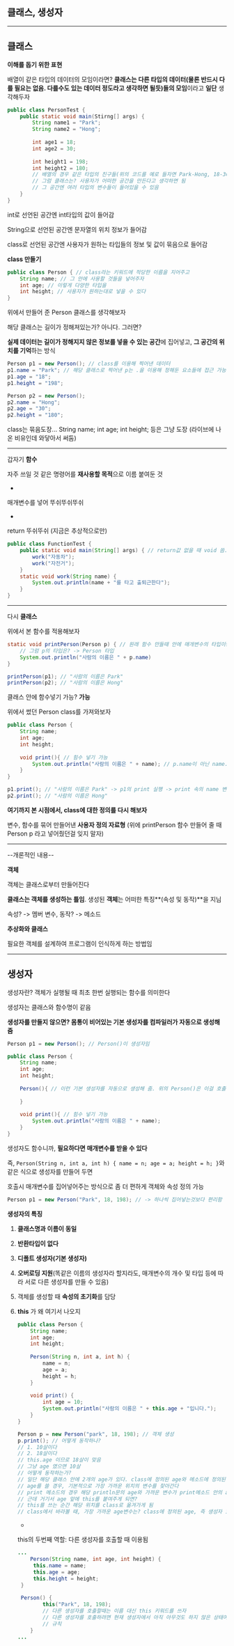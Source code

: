 ## 클래스, 생성자

---

## 클래스



**이해를 돕기 위한 표현**

배열이 같은 타입의 데이터의 모임이라면? **클래스는 다른 타입의 데이터(물론 반드시 다를 필요는 없음. 다를수도 있는 데이터 정도라고 생각하면 될듯)들의 모임**이라고 **일단** 생각해두자

```java
public class PersonTest {
    public static void main(Stirng[] args) {
        String name1 = "Park";
        String name2 = "Hong";
        
        int age1 = 18;
        int age2 = 30;
        
        int height1 = 198;
        int height2 = 180;
        // 배열의 경우 같은 타입의 친구들(위의 코드를 예로 들자면 Park-Hong, 18-30, 198-180)끼리 요소로 넣어주었다
        // 그럼 클래스는? 사용자가 어떠한 공간을 만든다고 생각하면 됨
        // 그 공간엔 여러 타입의 변수들이 들어있을 수 있음
    }
}
```

int로 선언된 공간엔 int타입의 값이 들어감

String으로 선언된 공간엔 문자열의 위치 정보가 들어감

class로 선언된 공간엔 사용자가 원하는 타입들의 정보 및 값이 묶음으로 들어감

**class 만들기**

```java
public class Person { // class라는 키워드에 적당한 이름을 지어주고
    String name; // 그 안에 사용할 것들을 넣어주자
    int age; // 이렇게 다양한 타입을
    int height; // 사용자가 원하는대로 넣을 수 있다
}
```



위에서 만들어 준 Person 클래스를 생각해보자

해당 클래스는 길이가 정해져있는가? 아니다. 그러면?

**실제 데이터는 길이가 정해지지 않은 정보를 넣을 수 있는 공간**에 집어넣고, **그 공간의 위치를 기억**하는 방식

```java
Person p1 = new Person(); // class를 이용해 찍어낸 데이터
p1.name = "Park"; // 해당 클래스로 찍어낸 p는 .을 이용해 정해둔 요소들에 접근 가능
p1.age = "18";
p1.height = "198";

Person p2 = new Person();
p2.name = "Hong";
p2.age = "30";
p2.height = "180";
```

class는 묶음도장... String name; int age; int height; 등은 그냥 도장 (라이브에 나온 비유인데 와닿아서 써둠)

---

갑자기 **함수**

자주 쓰일 것 같은 명령어를 **재사용할 목적**으로 이름 붙여둔 것

+

매개변수를 넣어 뚜쉬뚜쉬뚜쉬

+

return 뚜쉬뚜쉬 (지금은 추상적으로만)

```java
public class FunctionTest {
    public static void main(String[] args) { // return값 없을 때 void 씀. 그 외의 경우 return의 타입을 써줌
        work("자동차");
        work("자전거");
    }
    static void work(String name) {
        System.out.println(name + "를 타고 출퇴근한다");
    }
}
```

---

다시 **클래스**

위에서 본 함수를 적용해보자

```java
static void printPerson(Person p) { // 원래 함수 만들때 안에 매개변수의 타입이랑 매개변수 넣어줬었음
    // 그럼 p의 타입은? -> Person 타입
    System.out.println("사람의 이름은 " + p.name)
}
```

```java
printPerson(p1); // "사람의 이름은 Park"
printPerson(p2); // "사람의 이름은 Hong"
```

클래스 안에 함수넣기 가능? **가능**

위에서 썼던 Person class를 가져와보자

```java
public class Person {
    String name;
    int age;
    int height;
    
    void print(){ // 힘수 넣기 가능
        System.out.println("사람의 이름은 " + name); // p.name이 아닌 name. 같은 클래스에 name이 지정되어있기 때문
    }
}
```

```java
p1.print(); // "사람의 이름은 Park" -> p1의 print 실행 -> print 속의 name 변수는 p1의 name
p2.print(); // "사람의 이름은 Hong"
```

**여기까지 본 시점에서, class에 대한 정의를 다시 해보자**

변수, 함수를 묶어 만들어낸 **사용자 정의 자료형** (위에 printPerson 함수 만들어 줄 때 Person p 라고 넣어줬던걸 잊지 말자)

---

--개론적인 내용--

**객체**

객체는 클래스로부터 만들어진다

**클래스는 객체를 생성하는 틀임**. 생성된 **객체**는 어떠한 특징**(속성 및 동작)**을 지님

속성? -> 멤버 변수, 동작? -> 메소드



**추상화와 클래스**

필요한 객체를 설계하여 프로그램이 인식하게 하는 방법임

---

## 생성자



생성자란? 객체가 실행될 때 최초 한번 실행되는 함수를 의미한다

생성자는 클래스와 함수명이 같음

**생성자를 만들지 않으면? 몸통이 비어있는 기본 생성자를 컴파일러가 자동으로 생성해 줌**

```java
Person p1 = new Person(); // Person()이 생성자임
```

```java
public class Person {
    String name;
    int age;
    int height;
    
    Person(){ // 이런 기본 생성자를 자동으로 생성해 줌. 위의 Person()은 이걸 호출한 것
        
    }
    
    void print(){ // 힘수 넣기 가능
        System.out.println("사람의 이름은 " + name);
    }
}
```

생성자도 함수니까, **필요하다면 매개변수를 받을 수 있다**

즉, `Person(String n, int a, int h) { name = n; age = a; height = h; }`와 같은 식으로 생성자를 만들어 두면

호출시 매개변수를 집어넣어주는 방식으로 좀 더 편하게 객체와 속성 정의 가능

```java
Person p1 = new Person("Park", 18, 198); // -> 하나씩 집어넣는것보다 편리함
```



**생성자의 특징**

1. **클래스명과 이름이 동일**

2. **반환타입이 없다**

3. **디폴트 생성자(기본 생성자)**

4. **오버로딩 지원**(똑같은 이름의 생성자라 할지라도, 매개변수의 개수 및 타입 등에 따라 서로 다른 생성자를 만들 수 있음)

5. 객체를 생성할 때 **속성의 초기화**를 담당

6. **this** 가 왜 여기서 나오지

   ```java
   public class Person {
       String name;
       int age;
       int height;
       
       Person(String n, int a, int h) {
           name = n;
           age = a;
           height = h;
       }
       
       void print() {
           int age = 10;
           System.out.println("사람의 이름은 " + this.age + "입니다.");
       }
   }
   ```

   ```java
   Person p = new Person("park", 18, 198); // 객체 생성
   p.print(); // 어떻게 동작하나?
   // 1. 10살이다
   // 2. 18살이다
   // this.age 이므로 18살이 맞음
   // 그냥 age 였으면 10살
   // 어떻게 동작하는가?
   // 일단 해당 클래스 안에 2개의 age가 있다. class에 정의된 age와 메소드에 정의된 age
   // age를 쓸 경우, 기본적으로 가장 가까운 위치의 변수를 찾아간다
   // print 메소드의 경우 해당 println문의 age와 가까운 변수가 print메소드 안의 age이므로 10살이 됨
   // 근데 거기서 age 앞에 this를 붙여주게 되면?
   // this를 쓰는 순간 해당 위치를 class로 옮겨가게 됨
   // class에서 바라볼 때, 가장 가까운 age변수는? class에 정의된 age, 즉 생성자 호출시 넣어준 18세가 보여지게 됨
   ```

   +

   this의 두번째 역할: 다른 생성자를 호출할 때 이용됨

   ```java
   ...
       Person(String name, int age, int height) {
       	this.name = name;
       	this.age = age;
       	this.height = height;
   	}
   	
   	Person() {
           this("Park", 18, 198);
           // 다른 생성자를 호출할때는 이름 대신 this 키워드를 쓰자
           // 다른 생성자를 호출하려면 현재 생성자에서 아직 아무것도 하지 않은 상태여야 함
           // 규칙
       }
   ...
   ```

   

